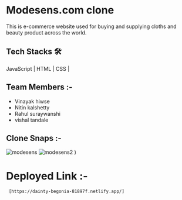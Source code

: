 # Modesens.com clone
 This is e-commerce website used for buying and supplying cloths and beauty product across the world.


  ## Tech Stacks 🛠
    
   JavaScript | HTML | CSS |
    
  ## Team Members :-
  - Vinayak hiwse
  - Nitin kalshetty
  - Rahul suraywanshi
  - vishal tandale
 
 
  
  ## Clone Snaps :-
 ![modesens](https://user-images.githubusercontent.com/107462150/199269198-8f3bdb51-b324-42b9-a0c5-fe908a61bdff.png)
 ![modesens2](https://user-images.githubusercontent.com/107462150/199269269-64d9fc2b-5fbc-4dcc-8f57-95362f303c5d.png)
)


  # Deployed Link :-
     [https://dainty-begonia-81897f.netlify.app/]

